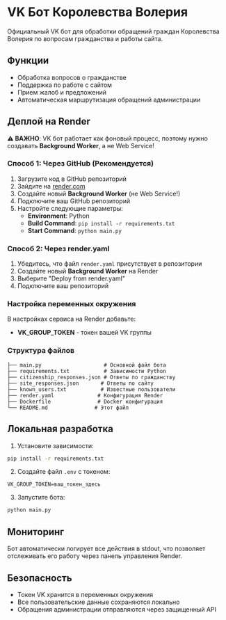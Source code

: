 # VK Бот Королевства Волерия

Официальный VK бот для обработки обращений граждан Королевства Волерия по вопросам гражданства и работы сайта.

## Функции

- Обработка вопросов о гражданстве
- Поддержка по работе с сайтом
- Прием жалоб и предложений
- Автоматическая маршрутизация обращений администрации

## Деплой на Render

**⚠️ ВАЖНО**: VK бот работает как фоновый процесс, поэтому нужно создавать **Background Worker**, а не Web Service!

### Способ 1: Через GitHub (Рекомендуется)

1. Загрузите код в GitHub репозиторий
2. Зайдите на [render.com](https://render.com)
3. Создайте новый **Background Worker** (не Web Service!)
4. Подключите ваш GitHub репозиторий
5. Настройте следующие параметры:
   - **Environment**: Python
   - **Build Command**: `pip install -r requirements.txt`
   - **Start Command**: `python main.py`

### Способ 2: Через render.yaml

1. Убедитесь, что файл `render.yaml` присутствует в репозитории
2. Создайте новый **Background Worker** на Render
3. Выберите "Deploy from render.yaml"
4. Подключите ваш репозиторий

### Настройка переменных окружения

В настройках сервиса на Render добавьте:

- **VK_GROUP_TOKEN** - токен вашей VK группы

### Структура файлов

```
├── main.py                    # Основной файл бота
├── requirements.txt           # Зависимости Python
├── citizenship_responses.json # Ответы по гражданству
├── site_responses.json       # Ответы по сайту
├── known_users.txt           # Известные пользователи
├── render.yaml              # Конфигурация Render
├── Dockerfile               # Docker конфигурация
└── README.md               # Этот файл
```

## Локальная разработка

1. Установите зависимости:
```bash
pip install -r requirements.txt
```

2. Создайте файл `.env` с токеном:
```
VK_GROUP_TOKEN=ваш_токен_здесь
```

3. Запустите бота:
```bash
python main.py
```

## Мониторинг

Бот автоматически логирует все действия в stdout, что позволяет отслеживать его работу через панель управления Render.

## Безопасность

- Токен VK хранится в переменных окружения
- Все пользовательские данные сохраняются локально
- Обращения администрации отправляются через защищенный API 